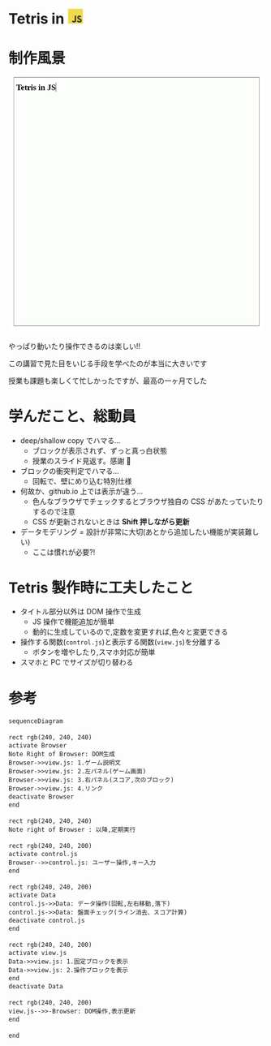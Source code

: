 # Tetris in <img src="https://raw.githubusercontent.com/devicons/devicon/master/icons/javascript/javascript-original.svg" alt="JS" width=30>

# 制作風景

<img src="./img/cropped_making.gif" alt="GIF" width=auto>

やっぱり動いたり操作できるのは楽しい!!

この講習で見た目をいじる手段を学べたのが本当に大きいです

授業も課題も楽しくて忙しかったですが、最高の一ヶ月でした

# 学んだこと、総動員

- deep/shallow copy でハマる...
  - ブロックが表示されず、ずっと真っ白状態
  - 授業のスライド見返す。感謝 🙏
- ブロックの衝突判定でハマる...
  - 回転で、壁にめり込む特別仕様
- 何故か、github.io 上では表示が違う...
  - 色んなブラウザでチェックするとブラウザ独自の CSS があたっていたりするので注意
  - CSS が更新されないときは **Shift 押しながら更新**
- データモデリング = 設計が非常に大切(あとから追加したい機能が実装難しい)
  - ここは慣れが必要?!

# Tetris 製作時に工夫したこと

- タイトル部分以外は DOM 操作で生成
  - JS 操作で機能追加が簡単
  - 動的に生成しているので,定数を変更すれば,色々と変更できる
- 操作する関数(`control.js`)と表示する関数(`view.js`)を分離する
  - ボタンを増やしたり,スマホ対応が簡単
- スマホと PC でサイズが切り替わる

# 参考

```mermaid
sequenceDiagram

rect rgb(240, 240, 240)
activate Browser
Note Right of Browser: DOM生成
Browser->>view.js: 1.ゲーム説明文
Browser->>view.js: 2.左パネル(ゲーム画面)
Browser->>view.js: 3.右パネル(スコア,次のブロック)
Browser->>view.js: 4.リンク
deactivate Browser
end

rect rgb(240, 240, 240)
Note right of Browser : 以降,定期実行

rect rgb(240, 240, 200)
activate control.js
Browser-->>control.js: ユーザー操作,キー入力
end

rect rgb(240, 240, 200)
activate Data
control.js->>Data: データ操作(回転,左右移動,落下)
control.js->>Data: 盤面チェック(ライン消去、スコア計算)
deactivate control.js
end

rect rgb(240, 240, 200)
activate view.js
Data->>view.js: 1.固定ブロックを表示
Data->>view.js: 2.操作ブロックを表示
end
deactivate Data

rect rgb(240, 240, 200)
view.js-->>-Browser: DOM操作,表示更新
end

end
```
